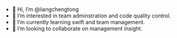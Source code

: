 - 👋 Hi, I’m @liangchengtong
- 👀 I’m interested in team adminstration and code quality control.
- 🌱 I’m currently learning swift and team management.
- 💞️ I’m looking to collaborate on management insight.

<!---
liangchengtong/liangchengtong is a ✨ special ✨ repository because its `README.md` (this file) appears on your GitHub profile.
You can click the Preview link to take a look at your changes.
--->
